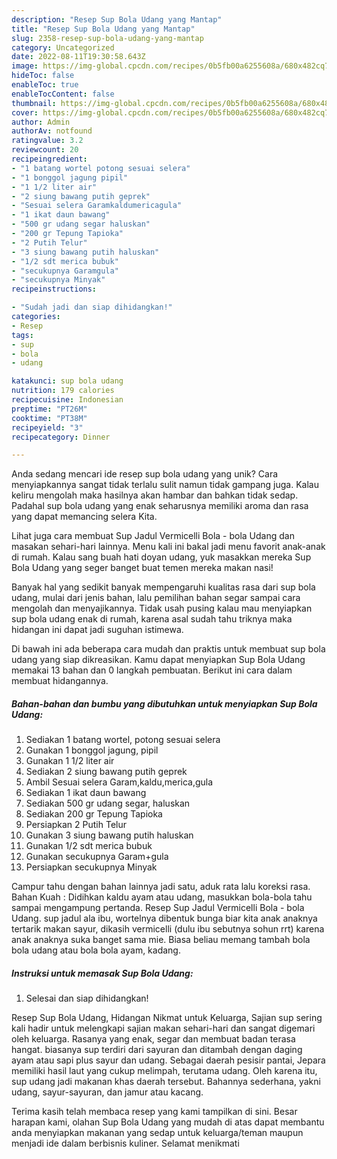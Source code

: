 ```yaml
---
description: "Resep Sup Bola Udang yang Mantap"
title: "Resep Sup Bola Udang yang Mantap"
slug: 2358-resep-sup-bola-udang-yang-mantap
category: Uncategorized
date: 2022-08-11T19:30:58.643Z
image: https://img-global.cpcdn.com/recipes/0b5fb00a6255608a/680x482cq70/sup-bola-udang-foto-resep-utama.jpg
hideToc: false
enableToc: true
enableTocContent: false
thumbnail: https://img-global.cpcdn.com/recipes/0b5fb00a6255608a/680x482cq70/sup-bola-udang-foto-resep-utama.jpg
cover: https://img-global.cpcdn.com/recipes/0b5fb00a6255608a/680x482cq70/sup-bola-udang-foto-resep-utama.jpg
author: Admin
authorAv: notfound
ratingvalue: 3.2
reviewcount: 20
recipeingredient:
- "1 batang wortel potong sesuai selera"
- "1 bonggol jagung pipil"
- "1 1/2 liter air"
- "2 siung bawang putih geprek"
- "Sesuai selera Garamkaldumericagula"
- "1 ikat daun bawang"
- "500 gr udang segar haluskan"
- "200 gr Tepung Tapioka"
- "2 Putih Telur"
- "3 siung bawang putih haluskan"
- "1/2 sdt merica bubuk"
- "secukupnya Garamgula"
- "secukupnya Minyak"
recipeinstructions:

- "Sudah jadi dan siap dihidangkan!"
categories:
- Resep
tags:
- sup
- bola
- udang

katakunci: sup bola udang 
nutrition: 179 calories
recipecuisine: Indonesian
preptime: "PT26M"
cooktime: "PT38M"
recipeyield: "3"
recipecategory: Dinner

---
```





Anda sedang mencari ide resep sup bola udang yang unik? Cara menyiapkannya sangat tidak terlalu sulit namun tidak gampang juga. Kalau keliru mengolah maka hasilnya akan hambar dan bahkan tidak sedap. Padahal sup bola udang yang enak seharusnya memiliki aroma dan rasa yang dapat memancing selera Kita.





Lihat juga cara membuat Sup Jadul Vermicelli Bola - bola Udang dan masakan sehari-hari lainnya. Menu kali ini bakal jadi menu favorit anak-anak di rumah. Kalau sang buah hati doyan udang, yuk masakkan mereka Sup Bola Udang yang seger banget buat temen mereka makan nasi!

Banyak hal yang sedikit banyak mempengaruhi kualitas rasa dari sup bola udang, mulai dari jenis bahan, lalu pemilihan bahan segar sampai cara mengolah dan menyajikannya. Tidak usah pusing kalau mau menyiapkan sup bola udang enak di rumah, karena asal sudah tahu triknya maka hidangan ini dapat jadi suguhan istimewa.






Di bawah ini ada beberapa cara mudah dan praktis untuk membuat sup bola udang yang siap dikreasikan. Kamu dapat menyiapkan Sup Bola Udang memakai 13 bahan dan 0 langkah pembuatan. Berikut ini cara dalam membuat hidangannya.

<!--inarticleads1-->

##### Bahan-bahan dan bumbu yang dibutuhkan untuk menyiapkan Sup Bola Udang:

1. Sediakan 1 batang wortel, potong sesuai selera
1. Gunakan 1 bonggol jagung, pipil
1. Gunakan 1 1/2 liter air
1. Sediakan 2 siung bawang putih geprek
1. Ambil Sesuai selera Garam,kaldu,merica,gula
1. Sediakan 1 ikat daun bawang
1. Sediakan 500 gr udang segar, haluskan
1. Sediakan 200 gr Tepung Tapioka
1. Persiapkan 2 Putih Telur
1. Gunakan 3 siung bawang putih haluskan
1. Gunakan 1/2 sdt merica bubuk
1. Gunakan secukupnya Garam+gula
1. Persiapkan secukupnya Minyak


Campur tahu dengan bahan lainnya jadi satu, aduk rata lalu koreksi rasa. Bahan Kuah : Didihkan kaldu ayam atau udang, masukkan bola-bola tahu sampai mengampung pertanda. Resep Sup Jadul Vermicelli Bola - bola Udang. sup jadul ala ibu, wortelnya dibentuk bunga biar kita anak anaknya tertarik makan sayur, dikasih vermicelli (dulu ibu sebutnya sohun rrt) karena anak anaknya suka banget sama mie. Biasa beliau memang tambah bola bola udang atau bola bola ayam, kadang. 

<!--inarticleads2-->

##### Instruksi untuk memasak Sup Bola Udang:


1. Selesai dan siap dihidangkan!

Resep Sup Bola Udang, Hidangan Nikmat untuk Keluarga, Sajian sup sering kali hadir untuk melengkapi sajian makan sehari-hari dan sangat digemari oleh keluarga. Rasanya yang enak, segar dan membuat badan terasa hangat. biasanya sup terdiri dari sayuran dan ditambah dengan daging ayam atau sapi plus sayur dan udang. Sebagai daerah pesisir pantai, Jepara memiliki hasil laut yang cukup melimpah, terutama udang. Oleh karena itu, sup udang jadi makanan khas daerah tersebut. Bahannya sederhana, yakni udang, sayur-sayuran, dan jamur atau kacang. 

Terima kasih telah membaca resep yang kami tampilkan di sini. Besar harapan kami, olahan Sup Bola Udang yang mudah di atas dapat membantu anda menyiapkan makanan yang sedap untuk keluarga/teman maupun menjadi ide dalam berbisnis kuliner. Selamat menikmati
